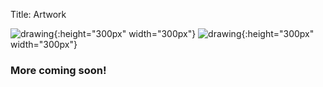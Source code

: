 Title: Artwork

![drawing]({filename}/images/drawing1.jpg){:height="300px" width="300px"}
![drawing]({filename}/images/drawing2.jpg){:height="300px" width="300px"}


### More coming soon!
